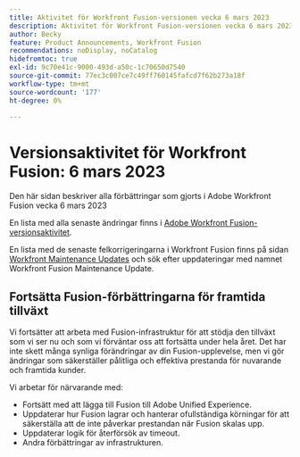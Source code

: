 ```yaml
---
title: Aktivitet för Workfront Fusion-versionen vecka 6 mars 2023
description: Aktivitet för Workfront Fusion-versionen vecka 6 mars 2023
author: Becky
feature: Product Announcements, Workfront Fusion
recommendations: noDisplay, noCatalog
hidefromtoc: true
exl-id: 9c70e41c-9000-493d-a50c-1c70650d7540
source-git-commit: 77ec3c007ce7c49ff760145fafcd7f62b273a18f
workflow-type: tm+mt
source-wordcount: '177'
ht-degree: 0%

---
```


# Versionsaktivitet för Workfront Fusion: 6 mars 2023

Den här sidan beskriver alla förbättringar som gjorts i Adobe Workfront Fusion vecka 6 mars 2023

En lista med alla senaste ändringar finns i [Adobe Workfront Fusion-versionsaktivitet](/help/workfront-fusion/fusion-product-releases/fusion-release-activity.md).

En lista med de senaste felkorrigeringarna i Workfront Fusion finns på sidan [Workfront Maintenance Updates](https://experienceleague.adobe.com/docs/workfront-known-issues/releases/current-updates.html?lang=sv-SE) och sök efter uppdateringar med namnet Workfront Fusion Maintenance Update.

## Fortsätta Fusion-förbättringarna för framtida tillväxt

Vi fortsätter att arbeta med Fusion-infrastruktur för att stödja den tillväxt som vi ser nu och som vi förväntar oss att fortsätta under hela året. Det har inte skett många synliga förändringar av din Fusion-upplevelse, men vi gör ändringar som säkerställer pålitliga och effektiva prestanda för nuvarande och framtida kunder.

Vi arbetar för närvarande med:

* Fortsätt med att lägga till Fusion till Adobe Unified Experience.
* Uppdaterar hur Fusion lagrar och hanterar ofullständiga körningar för att säkerställa att de inte påverkar prestandan när Fusion skalas upp.
* Uppdaterar logik för återförsök av timeout.
* Andra förbättringar av infrastrukturen.
